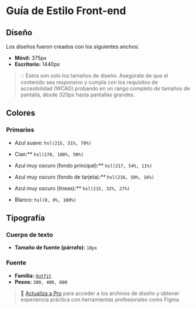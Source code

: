 # Guía de Estilo Front-end  

## Diseño  

Los diseños fueron creados con los siguientes anchos:  

- **Móvil:** 375px  
- **Escritorio:** 1440px  

> 💡 Estos son solo los tamaños de diseño. Asegúrate de que el contenido sea responsivo y cumpla con los requisitos de accesibilidad (WCAG) probando en un rango completo de tamaños de pantalla, desde 320px hasta pantallas grandes.  

## Colores  

### Primarios  

- Azul suave: `hsl(215, 51%, 70%)`  
- Cian:** `hsl(178, 100%, 50%)`  


- Azul muy oscuro (fondo principal):** `hsl(217, 54%, 11%)`  
- Azul muy oscuro (fondo de tarjeta):** `hsl(216, 50%, 16%)`  
- Azul muy oscuro (líneas):** `hsl(215, 32%, 27%)`  
- Blanco: `hsl(0, 0%, 100%)`  

## Tipografía  

### Cuerpo de texto  

- **Tamaño de fuente (párrafo):** `18px`  

### Fuente  

- **Familia:** [`Outfit`](https://fonts.google.com/specimen/Outfit)  
- **Pesos:** `300, 400, 600`  

> 💎 [Actualiza a Pro](https://www.frontendmentor.io/pro?ref=style-guide) para acceder a los archivos de diseño y obtener experiencia práctica con herramientas profesionales como Figma.
